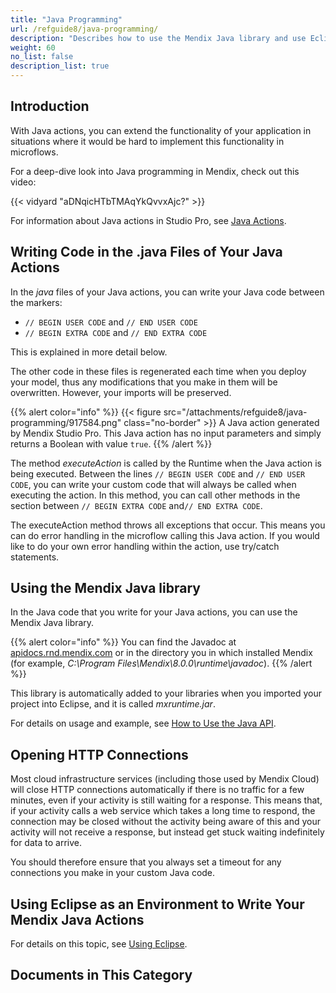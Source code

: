 ```yaml
---
title: "Java Programming"
url: /refguide8/java-programming/
description: "Describes how to use the Mendix Java library and use Eclipse as an environment to write your Mendix Java Actions."
weight: 60
no_list: false
description_list: true 
---
```


## Introduction

With Java actions, you can extend the functionality of your application in situations where it would be hard to implement this functionality in microflows.

For a deep-dive look into Java programming in Mendix, check out this video:

{{< vidyard "aDNqicHTbTMAqYkQvvxAjc?" >}}

For information about Java actions in Studio Pro, see [Java Actions](/refguide8/java-actions/).

## Writing Code in the .java Files of Your Java Actions

In the *java* files of your Java actions, you can write your Java code between the markers:

* `// BEGIN USER CODE` and `// END USER CODE`
* `// BEGIN EXTRA CODE` and `// END EXTRA CODE`

This is explained in more detail below.

The other code in these files is regenerated each time when you deploy your model, thus any modifications that you make in them will be overwritten. However, your imports will be preserved.

{{% alert color="info" %}}
{{< figure src="/attachments/refguide8/java-programming/917584.png" class="no-border" >}}
A Java action generated by Mendix Studio Pro. This Java action has no input parameters and simply returns a Boolean with value `true`.
{{% /alert %}}

The method *executeAction* is called by the Runtime when the Java action is being executed. Between the lines `// BEGIN USER CODE` and `// END USER CODE`, you can write your custom code that will always be called when executing the action. In this method, you can call other methods in the section between `// BEGIN EXTRA CODE` and`// END EXTRA CODE`.

The executeAction method throws all exceptions that occur. This means you can do error handling in the microflow calling this Java action. If you would like to do your own error handling within the action, use try/catch statements.

## Using the Mendix Java library

In the Java code that you write for your Java actions, you can use the Mendix Java library.

{{% alert color="info" %}}
You can find the Javadoc at [apidocs.rnd.mendix.com](https://apidocs.rnd.mendix.com/8/runtime/index.html) or in the directory you in which installed Mendix (for example, *C:\Program Files\Mendix\8.0.0\runtime\javadoc*).
{{% /alert %}}

This library is automatically added to your libraries when you imported your project into Eclipse, and it is called *mxruntime.jar*.

For details on usage and example, see [How to Use the Java API](/howto8/logic-business-rules/java-api-tutorial/).

## Opening HTTP Connections

Most cloud infrastructure services (including those used by Mendix Cloud) will close HTTP connections automatically if there is no traffic for a few minutes, even if your activity is still waiting for a response. This means that, if your activity calls a web service which takes a long time to respond, the connection may be closed without the activity being aware of this and your activity will not receive a response, but instead get stuck waiting indefinitely for data to arrive.

You should therefore ensure that you always set a timeout for any connections you make in your custom Java code.

## Using Eclipse as an Environment to Write Your Mendix Java Actions

For details on this topic, see [Using Eclipse](/refguide8/using-eclipse/).

## Documents in This Category
